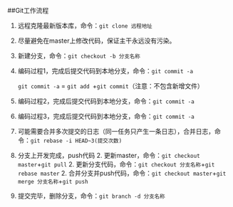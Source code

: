 ##Git工作流程
1. 远程克隆最新版本库，命令：`git clone 远程地址`
1.  尽量避免在master上修改代码，保证主干永远没有污染。
1.  新建分支，命令：`git checkout -b 分支名称`
1.  编码过程1，完成后提交代码到本地分支，命令：`git commit -a`

	`git commit -a` = `git add `+`git commit`（注意：不包含新增文件）
1.  编码过程2，完成后提交代码到本地分支，命令：`git commit -a`
1.  编码过程3，完成后提交代码到本地分支，命令：`git commit -a`
1.  可能需要合并多次提交的日志（同一任务只产生一条日志），合并日志，命令：`git rebase -i HEAD~3(提交次数)`
1.  分支上开发完成，push代码
	2. 更新master，命令：`git checkout master`+`git pull`
	2. 更新分支代码，命令：`git checkout 分支名称`+`git rebase master`
	2. 合并分支并push代码，命令：`git checkout master`+`git merge 分支名称`+`git push`
1. 提交完毕，删除分支，命令：`git branch -d 分支名称`